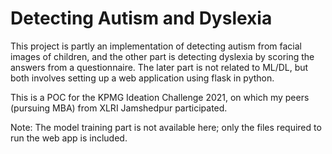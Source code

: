 # Detecting Autism and Dyslexia

This project is partly an implementation of detecting autism from facial images of children, and the other part is detecting dyslexia by scoring the answers from a questionnaire. The later part is not related to ML/DL, but both involves setting up a web application using flask in python.

This is a POC for the KPMG Ideation Challenge 2021, on which my peers (pursuing MBA) from XLRI Jamshedpur participated.

Note: The model training part is not available here; only the files required to run the web app is included.
